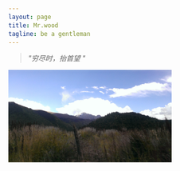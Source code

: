 ```yaml
---
layout: page
title: Mr.wood
tagline: be a gentleman
---
```


 >*"穷尽时，抬首望 "* 

<img src="/picture/mountain.jpg"  alt="远方-高山" width="65%" />
